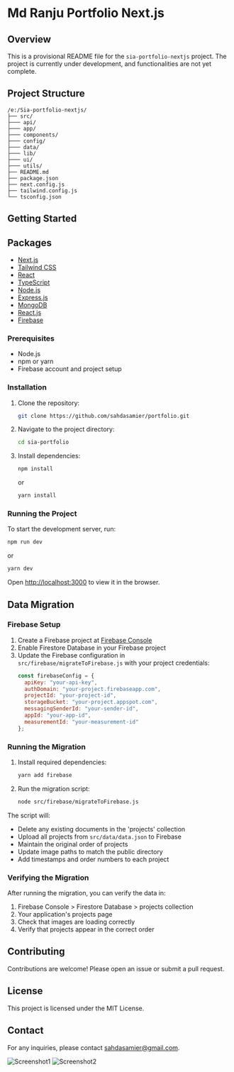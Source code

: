 # Md Ranju Portfolio Next.js

## Overview

This is a provisional README file for the `sia-portfolio-nextjs` project. The project is currently under development, and functionalities are not yet complete.

## Project Structure

```
/e:/Sia-portfolio-nextjs/
├── src/
├─── api/
├─── app/
├─── components/
├─── config/
├─── data/
├─── lib/
├─── ui/   
├─── utils/   
├── README.md
├── package.json
├── next.config.js
├── tailwind.config.js
└── tsconfig.json
```

## Getting Started

## Packages

- [Next.js](https://nextjs.org/)
- [Tailwind CSS](https://tailwindcss.com/)
- [React](https://reactjs.org/)
- [TypeScript](https://www.typescriptlang.org/)
- [Node.js](https://nodejs.org/)
- [Express.js](https://expressjs.com/)
- [MongoDB](https://www.mongodb.com/)
- [React.js](https://reactjs.org/)
- [Firebase](https://firebase.google.com/)

### Prerequisites

- Node.js
- npm or yarn
- Firebase account and project setup

### Installation

1. Clone the repository:
   ```bash
   git clone https://github.com/sahdasamier/portfolio.git
   ```
2. Navigate to the project directory:
   ```bash
   cd sia-portfolio
   ```
3. Install dependencies:
   ```bash
   npm install
   ```
   or
   ```bash
   yarn install
   ```

### Running the Project

To start the development server, run:

```bash
npm run dev
```

or

```bash
yarn dev
```

Open [http://localhost:3000](http://localhost:3000) to view it in the browser.

## Data Migration

### Firebase Setup

1. Create a Firebase project at [Firebase Console](https://console.firebase.google.com/)
2. Enable Firestore Database in your Firebase project
3. Update the Firebase configuration in `src/firebase/migrateToFirebase.js` with your project credentials:
   ```javascript
   const firebaseConfig = {
     apiKey: "your-api-key",
     authDomain: "your-project.firebaseapp.com",
     projectId: "your-project-id",
     storageBucket: "your-project.appspot.com",
     messagingSenderId: "your-sender-id",
     appId: "your-app-id",
     measurementId: "your-measurement-id"
   };
   ```

### Running the Migration

1. Install required dependencies:
   ```bash
   yarn add firebase
   ```

2. Run the migration script:
   ```bash
   node src/firebase/migrateToFirebase.js
   ```

The script will:
- Delete any existing documents in the 'projects' collection
- Upload all projects from `src/data/data.json` to Firebase
- Maintain the original order of projects
- Update image paths to match the public directory
- Add timestamps and order numbers to each project

### Verifying the Migration

After running the migration, you can verify the data in:
1. Firebase Console > Firestore Database > projects collection
2. Your application's projects page
3. Check that images are loading correctly
4. Verify that projects appear in the correct order

## Contributing

Contributions are welcome! Please open an issue or submit a pull request.

## License

This project is licensed under the MIT License.

## Contact

For any inquiries, please contact sahdasamier@gmail.com.

![Screenshot1](./public/home.jpeg)
![Screenshot2](./public/home2.jpeg)
